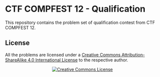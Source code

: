 # CTF COMPFEST 12 - Qualification

This repository contains the problem set of qualification contest from CTF COMPFEST 12.

## License
All the problems are licensed under a [Creative Commons Attribution-ShareAlike 4.0 International License](http://creativecommons.org/licenses/by-sa/4.0/) to the respective author.
<p align="center">
<a rel="license" href="http://creativecommons.org/licenses/by-sa/4.0/"><img alt="Creative Commons License" style="border-width:0" src="https://i.creativecommons.org/l/by-sa/4.0/88x31.png" /></a>
</p>
